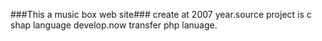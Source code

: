 ###This a music box web site###
  create at 2007 year.source project is c shap language develop.now transfer php lanuage.
